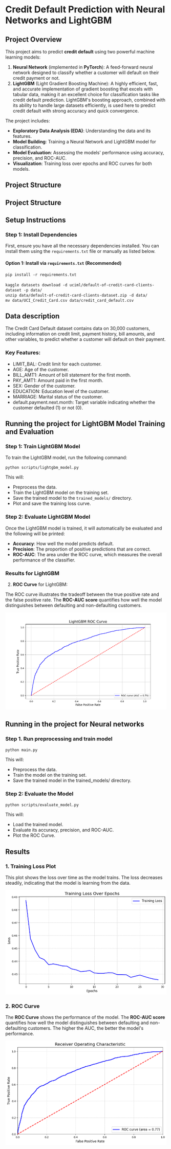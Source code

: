 # Credit Default Prediction with Neural Networks and LightGBM

## Project Overview

This project aims to predict **credit default** using two powerful machine learning models:

1. **Neural Network** (implemented in **PyTorch**): A feed-forward neural network designed to classify whether a customer will default on their credit payment or not.
2. **LightGBM** (Light Gradient Boosting Machine): A highly efficient, fast, and accurate implementation of gradient boosting that excels with tabular data, making it an excellent choice for classification tasks like credit default prediction. LightGBM's boosting approach, combined with its ability to handle large datasets efficiently, is used here to predict credit default with strong accuracy and quick convergence.

The project includes:

- **Exploratory Data Analysis (EDA)**: Understanding the data and its features.
- **Model Building**: Training a Neural Network and LightGBM model for classification.
- **Model Evaluation**: Assessing the models' performance using accuracy, precision, and ROC-AUC.
- **Visualization**: Training loss over epochs and ROC curves for both models.

## Project Structure



## Project Structure

## Setup Instructions

### **Step 1: Install Dependencies**

First, ensure you have all the necessary dependencies installed. You can install them using the `requirements.txt` file or manually as listed below.

#### Option 1: Install via `requirements.txt` (Recommended)

```
pip install -r requirements.txt

kaggle datasets download -d uciml/default-of-credit-card-clients-dataset -p data/
unzip data/default-of-credit-card-clients-dataset.zip -d data/
mv data/UCI_Credit_Card.csv data/credit_card_default.csv
```

## Data description

The Credit Card Default dataset contains data on 30,000 customers, including information on credit limit, payment history, bill amounts, and other variables, to predict whether a customer will default on their payment.

### Key Features:
- LIMIT_BAL: Credit limit for each customer.
- AGE: Age of the customer.
- BILL_AMT1: Amount of bill statement for the first month.
- PAY_AMT1: Amount paid in the first month.
- SEX: Gender of the customer.
- EDUCATION: Education level of the customer.
- MARRIAGE: Marital status of the customer.
- default.payment.next.month: Target variable indicating whether the customer defaulted (1) or not (0).



## Running the project for LightGBM Model Training and Evaluation

### Step 1: Train LightGBM Model

To train the LightGBM model, run the following command:
```
python scripts/lightgbm_model.py
```


This will:
- Preprocess the data.
- Train the LightGBM model on the training set.
- Save the trained model to the `trained_models/` directory.
- Plot and save the training loss curve.

### Step 2: Evaluate LightGBM Model

Once the LightGBM model is trained, it will automatically be evaluated and the following will be printed:

- **Accuracy**: How well the model predicts default.
- **Precision**: The proportion of positive predictions that are correct.
- **ROC-AUC**: The area under the ROC curve, which measures the overall performance of the classifier.

### Results for LightGBM



2. **ROC Curve** for LightGBM:

The ROC curve illustrates the tradeoff between the true positive rate and the false positive rate. The **ROC-AUC score** quantifies how well the model distinguishes between defaulting and non-defaulting customers.

![LightGBM ROC Curve](results/lightgbm_roc_curve.png)




## Running in the project for Neural networks

### Step 1. Run preprocessing and train model
```
python main.py
```
This will:

- Preprocess the data.
- Train the model on the training set.
- Save the trained model in the trained_models/ directory.

### Step 2: Evaluate the Model

```
python scripts/evaluate_model.py
```

This will:

- Load the trained model.
- Evaluate its accuracy, precision, and ROC-AUC.
- Plot the ROC Curve.


## Results

### 1. Training Loss Plot

This plot shows the loss over time as the model trains. The loss decreases steadily, indicating that the model is learning from the data.

![Training Loss](results/training_loss_pretty.png)

### 2. ROC Curve

The **ROC Curve** shows the performance of the model. The **ROC-AUC score** quantifies how well the model distinguishes between defaulting and non-defaulting customers. The higher the AUC, the better the model's performance.

![ROC Curve](results/roc_curve_pretty.png)